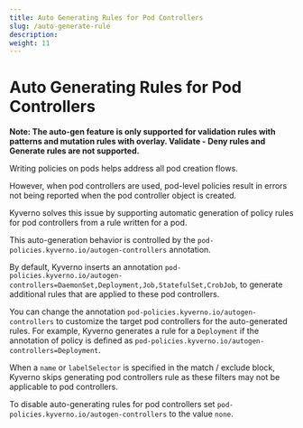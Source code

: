 ```yaml
---
title: Auto Generating Rules for Pod Controllers
slug: /auto-generate-rule
description: 
weight: 11
---
```


# Auto Generating Rules for Pod Controllers

**Note: The auto-gen feature is only supported for validation rules with patterns and mutation rules with overlay. Validate - Deny rules and Generate rules are not supported.**

Writing policies on pods helps address all pod creation flows. 

However, when pod controllers are used, pod-level policies result in errors not being reported when the pod controller object is created. 

Kyverno solves this issue by supporting automatic generation of policy rules for pod controllers from a rule written for a pod.

This auto-generation behavior is controlled by the `pod-policies.kyverno.io/autogen-controllers` annotation. 

By default, Kyverno inserts an annotation `pod-policies.kyverno.io/autogen-controllers=DaemonSet,Deployment,Job,StatefulSet,CrobJob`, to generate additional rules that are applied to these pod controllers. 
 
You can change the annotation `pod-policies.kyverno.io/autogen-controllers` to customize the target pod controllers for the auto-generated rules. For example, Kyverno generates a rule for a `Deployment` if the annotation of policy is defined as `pod-policies.kyverno.io/autogen-controllers=Deployment`. 

When a `name` or `labelSelector` is specified in the match / exclude block, Kyverno skips generating pod controllers rule as these filters may not be applicable to pod controllers.
 
To disable auto-generating rules for pod controllers set `pod-policies.kyverno.io/autogen-controllers`  to the value `none`.
